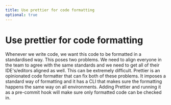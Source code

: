 ```yaml
---
title: Use prettier for code formatting
optional: true
---
```

# Use prettier for code formatting

Whenever we write code, we want this code to be formatted in a standardised way. This poses two problems. We need to align everyone in the team to agree with the same standards and we need to get all of their IDE's/editors aligned as well. This can be extremely difficult. 
Prettier is an opinionated code formatter that can fix both of these problems. It imposes a standard way of formatting and it has a CLI that makes sure the formatting happens the same way on all environments. Adding Prettier and running it as a pre-commit hook will make sure only formatted code can be checked in.
